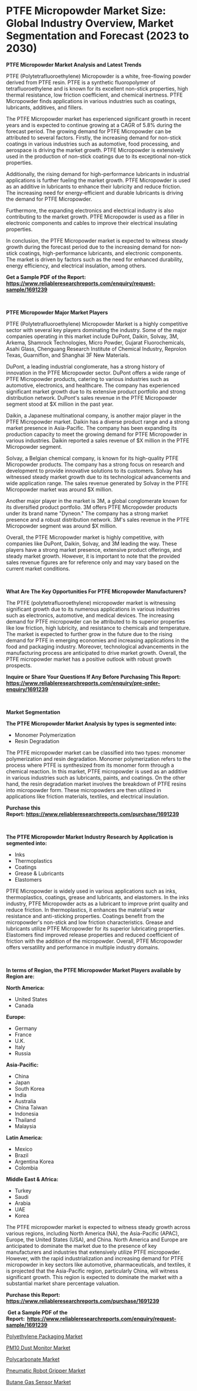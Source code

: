 <p><h1>PTFE Micropowder Market Size: Global Industry Overview, Market Segmentation and Forecast (2023 to 2030)</h1></p><p><strong>PTFE Micropowder Market Analysis and Latest Trends</strong></p>
<p><p>PTFE (Polytetrafluoroethylene) Micropowder is a white, free-flowing powder derived from PTFE resin. PTFE is a synthetic fluoropolymer of tetrafluoroethylene and is known for its excellent non-stick properties, high thermal resistance, low friction coefficient, and chemical inertness. PTFE Micropowder finds applications in various industries such as coatings, lubricants, additives, and fillers.</p><p>The PTFE Micropowder market has experienced significant growth in recent years and is expected to continue growing at a CAGR of 5.8% during the forecast period. The growing demand for PTFE Micropowder can be attributed to several factors. Firstly, the increasing demand for non-stick coatings in various industries such as automotive, food processing, and aerospace is driving the market growth. PTFE Micropowder is extensively used in the production of non-stick coatings due to its exceptional non-stick properties.</p><p>Additionally, the rising demand for high-performance lubricants in industrial applications is further fueling the market growth. PTFE Micropowder is used as an additive in lubricants to enhance their lubricity and reduce friction. The increasing need for energy-efficient and durable lubricants is driving the demand for PTFE Micropowder.</p><p>Furthermore, the expanding electronics and electrical industry is also contributing to the market growth. PTFE Micropowder is used as a filler in electronic components and cables to improve their electrical insulating properties.</p><p>In conclusion, the PTFE Micropowder market is expected to witness steady growth during the forecast period due to the increasing demand for non-stick coatings, high-performance lubricants, and electronic components. The market is driven by factors such as the need for enhanced durability, energy efficiency, and electrical insulation, among others.</p></p>
<p><strong>Get a Sample PDF of the Report:&nbsp; <a href="https://www.reliableresearchreports.com/enquiry/request-sample/1691239">https://www.reliableresearchreports.com/enquiry/request-sample/1691239</a></strong></p>
<p>&nbsp;</p>
<p><strong>PTFE Micropowder Major Market Players</strong></p>
<p><p>PTFE (Polytetrafluoroethylene) Micropowder Market is a highly competitive sector with several key players dominating the industry. Some of the major companies operating in this market include DuPont, Daikin, Solvay, 3M, Arkema, Shamrock Technologies, Micro Powder, Gujarat Fluorochemicals, Asahi Glass, Chenguang Research Institute of Chemical Industry, Reprolon Texas, Guarniflon, and Shanghai 3F New Materials. </p><p>DuPont, a leading industrial conglomerate, has a strong history of innovation in the PTFE Micropowder sector. DuPont offers a wide range of PTFE Micropowder products, catering to various industries such as automotive, electronics, and healthcare. The company has experienced significant market growth due to its extensive product portfolio and strong distribution network. DuPont's sales revenue in the PTFE Micropowder segment stood at $X million in the past year.</p><p>Daikin, a Japanese multinational company, is another major player in the PTFE Micropowder market. Daikin has a diverse product range and a strong market presence in Asia-Pacific. The company has been expanding its production capacity to meet the growing demand for PTFE Micropowder in various industries. Daikin reported a sales revenue of $X million in the PTFE Micropowder segment.</p><p>Solvay, a Belgian chemical company, is known for its high-quality PTFE Micropowder products. The company has a strong focus on research and development to provide innovative solutions to its customers. Solvay has witnessed steady market growth due to its technological advancements and wide application range. The sales revenue generated by Solvay in the PTFE Micropowder market was around $X million.</p><p>Another major player in the market is 3M, a global conglomerate known for its diversified product portfolio. 3M offers PTFE Micropowder products under its brand name "Dyneon." The company has a strong market presence and a robust distribution network. 3M's sales revenue in the PTFE Micropowder segment was around $X million.</p><p>Overall, the PTFE Micropowder market is highly competitive, with companies like DuPont, Daikin, Solvay, and 3M leading the way. These players have a strong market presence, extensive product offerings, and steady market growth. However, it is important to note that the provided sales revenue figures are for reference only and may vary based on the current market conditions.</p></p>
<p>&nbsp;</p>
<p><strong>What Are The Key Opportunities For PTFE Micropowder Manufacturers?</strong></p>
<p><p>The PTFE (polytetrafluoroethylene) micropowder market is witnessing significant growth due to its numerous applications in various industries such as electronics, automotive, and medical devices. The increasing demand for PTFE micropowder can be attributed to its superior properties like low friction, high lubricity, and resistance to chemicals and temperature. The market is expected to further grow in the future due to the rising demand for PTFE in emerging economies and increasing applications in the food and packaging industry. Moreover, technological advancements in the manufacturing process are anticipated to drive market growth. Overall, the PTFE micropowder market has a positive outlook with robust growth prospects.</p></p>
<p><strong>Inquire or Share Your Questions If Any Before Purchasing This Report: <a href="https://www.reliableresearchreports.com/enquiry/pre-order-enquiry/1691239">https://www.reliableresearchreports.com/enquiry/pre-order-enquiry/1691239</a></strong></p>
<p>&nbsp;</p>
<p><strong>Market Segmentation</strong></p>
<p><strong>The PTFE Micropowder Market Analysis by types is segmented into:</strong></p>
<p><ul><li>Monomer Polymerization</li><li>Resin Degradation</li></ul></p>
<p><p>The PTFE micropowder market can be classified into two types: monomer polymerization and resin degradation. Monomer polymerization refers to the process where PTFE is synthesized from its monomer form through a chemical reaction. In this market, PTFE micropowder is used as an additive in various industries such as lubricants, paints, and coatings. On the other hand, the resin degradation market involves the breakdown of PTFE resins into micropowder form. These micropowders are then utilized in applications like friction materials, textiles, and electrical insulation.</p></p>
<p><strong>Purchase this Report:&nbsp;<a href="https://www.reliableresearchreports.com/purchase/1691239">https://www.reliableresearchreports.com/purchase/1691239</a></strong></p>
<p>&nbsp;</p>
<p><strong>The PTFE Micropowder Market Industry Research by Application is segmented into:</strong></p>
<p><ul><li>Inks</li><li>Thermoplastics</li><li>Coatings</li><li>Grease & Lubricants</li><li>Elastomers</li></ul></p>
<p><p>PTFE Micropowder is widely used in various applications such as inks, thermoplastics, coatings, grease and lubricants, and elastomers. In the inks industry, PTFE Micropowder acts as a lubricant to improve print quality and reduce friction. In thermoplastics, it enhances the material's wear resistance and anti-sticking properties. Coatings benefit from the micropowder's non-stick and low friction characteristics. Grease and lubricants utilize PTFE Micropowder for its superior lubricating properties. Elastomers find improved release properties and reduced coefficient of friction with the addition of the micropowder. Overall, PTFE Micropowder offers versatility and performance in multiple industry domains.</p></p>
<p>&nbsp;</p>
<p><strong>In terms of Region, the PTFE Micropowder Market Players available by Region are:</strong></p>
<p>
    <p> <strong> North America: </strong>
        <ul>
            <li>United States</li>
            <li>Canada</li>
        </ul>
        </p> 
    <p> <strong> Europe: </strong>
        <ul>
            <li>Germany</li>
            <li>France</li>
            <li>U.K.</li>
            <li>Italy</li>
            <li>Russia</li>
        </ul>
        </p> 
    <p> <strong> Asia-Pacific: </strong>
        <ul>
            <li>China</li>
            <li>Japan</li>
            <li>South Korea</li>
            <li>India</li>
            <li>Australia</li>
            <li>China Taiwan</li>
            <li>Indonesia</li>
            <li>Thailand</li>
            <li>Malaysia</li>
        </ul>
        </p> 
    <p> <strong> Latin America: </strong>
        <ul>
            <li>Mexico</li>
            <li>Brazil</li>
            <li>Argentina Korea</li>
            <li>Colombia</li>
        </ul>
        </p> 
    <p> <strong> Middle East & Africa: </strong>
        <ul>
            <li>Turkey</li>
            <li>Saudi</li>
            <li>Arabia</li>
            <li>UAE</li>
            <li>Korea</li>
        </ul>
    </p>
    </p>
<p><p>The PTFE micropowder market is expected to witness steady growth across various regions, including North America (NA), the Asia-Pacific (APAC), Europe, the United States (USA), and China. North America and Europe are anticipated to dominate the market due to the presence of key manufacturers and industries that extensively utilize PTFE micropowder. However, with the rapid industrialization and increasing demand for PTFE micropowder in key sectors like automotive, pharmaceuticals, and textiles, it is projected that the Asia-Pacific region, particularly China, will witness significant growth. This region is expected to dominate the market with a substantial market share percentage valuation.</p></p>
<p><strong>Purchase this Report: <a href="https://www.reliableresearchreports.com/purchase/1691239">https://www.reliableresearchreports.com/purchase/1691239</a></strong></p>
<p>&nbsp;<strong>Get a Sample PDF of the Report:&nbsp;&nbsp;<a href="https://www.reliableresearchreports.com/enquiry/request-sample/1691239">https://www.reliableresearchreports.com/enquiry/request-sample/1691239</a></strong></p>
<p><strong></strong></p>
<p><p><a href="https://github.com/Krish2023na/Market-Research-Report-List-1/blob/main/polyethylene-packaging-market.md">Polyethylene Packaging Market</a></p><p><a href="https://medium.com/@jerrodhilll68/pm10-dust-monitor-nbsp-market-focuses-on-market-share-size-and-projected-forecast-till-2030-7a31686b8172">PM10 Dust Monitor Market</a></p><p><a href="https://github.com/zebdakicsin/Market-Research-Report-List-1/blob/main/polycarbonate-market.md">Polycarbonate Market</a></p><p><a href="https://medium.com/@royalhoeger626/pneumatic-robot-gripper-market-size-and-market-trends-complete-industry-overview-2023-to-2030-55ea3a5481da">Pneumatic Robot Gripper Market</a></p><p><a href="https://medium.com/@emmyrolfson8689/butane-gas-sensor-market-trends-forecast-and-competitive-analysis-to-2030-55aab3276cae">Butane Gas Sensor Market</a></p></p>